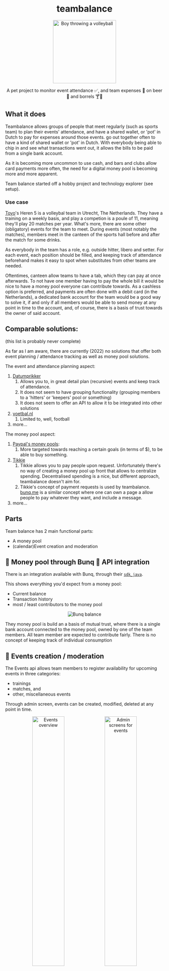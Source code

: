 <div align="center">
    <h1>teambalance</h1>
    <img src="src/main/react/images/logo512.png" width="200px" alt="Boy throwing a volleyball"/>
    <p>A pet project to monitor event attendance ✅, and team expenses 💸 on beer 🍻 and borrels 🍸🍟</p>
</div>

## What it does

Teambalance allows groups of people that meet regularly (such as sports team) to plan their events' attendance, and have
a shared wallet, or 'pot' in Dutch to pay for expenses around those events. go out together often to have a kind of
shared wallet or 'pot' in Dutch. With everybody being able to chip in and see what transactions went out, it allows the
bills to be paid from a single bank account.

As it is becoming more uncommon to use cash, and bars and clubs allow card payments more often, the need for a digital
money pool is becoming more and more apparent.

Team balance started off a hobby project and technology explorer (see setup).

### Use case

[Tovo](https://tovo.nl/)'s Heren 5 is a volleybal team in Utrecht, The Netherlands. They have a training on a weekly
basis, and play a competion is a poule of 11, meaning they'll play 20 matches per year. What's more, there are some
other (obligatory) events for the team to meet. During events (most notably the matches), members meet in the canteen of
the sports hall before and after the match for some drinks.

As everybody in the team has a role, e.g. outside hitter, libero and setter. For each event, each position should be
filled, and keeping track of attendance beforehand makes it easy to spot when substitutes from other teams are needed.

<!-- attendence overview -->

Oftentimes, canteen allow teams to have a tab, which they can pay at once afterwards. To not have one member having to
pay the whole bill it would be nice to have a money pool everyone can contribute towards. As a cashless option is
preferred, and payments are often done with a debit card (in the Netherlands), a dedicated bank account for the team
would be a good way to solve it, if and only if all members would be able to send money at any point in time to the
account, and, of course, there is a basis of trust towards the owner of said account.

## Comparable solutions:

(this list is probably never complete)

As far as I am aware, there are currently (2022) no solutions that offer both event planning / attendance tracking as
well as money pool solutions.

The event and attendance planning aspect:

1. [Datumprikker](https://datumprikker.nl/)
   1. Allows you to, in great detail plan (recursive) events and keep track of attendance.
   2. It does not seem to have grouping functionality (grouping members to a 'hitters' or 'keepers' pool or something)
   3. It does not seem to offer an API to allow it to be integrated into other solutions
2. [voetbal.nl](https://www.voetbal.nl/aanwezigheid)
   1. Limited to, well, football
3. more...

The money pool aspect:

1. [Paypal's money pools](https://www.paypal.com/uk/webapps/mpp/money-pools):
   1. More targeted towards reaching a certain goals (in terms of $), to be able to buy something.
2. [Tikkie](https://www.tikkie.me/)
   1. Tikkie allows you to pay people upon request. Unfortunately there's no way of creating a money pool up front that
      allows to centralize spending. Decentralised spending is a nice, but different approach, teambalance doesn't aim
      for.
   2. Tikkie's concept of payment requests is used by teambalance. [bunq.me](https://bunq.me) is a similar concept
      where one can own a page a allow people to pay whatever they want, and include a message.
3. more...

## Parts

Team balance has 2 main functional parts:

- A money pool
- (calendar)Event creation and moderation

## 🔌 Money pool through Bunq 🌈 API integration

There is an integration available with Bunq, through their [`sdk_java`](https://github.com/bunq/sdk_java).

This shows everything you'd expect from a money pool:

- Current balance
- Transaction history
- most / least contributors to the money pool

<div align="center"> 
<img alt="Bunq balance" src="./bunq-balance-integration.jpg" />
</div>

They money pool is build an a basis of mutual trust, where there is a single bank account connected to the money pool,
owned by one of the team members. All team member are expected to contribute fairly. There is no concept of keeping
track of individual consumption

## 📆 Events creation / moderation

The Events api allows team members to register availability for upcoming events in three categories:

- trainings
- matches, and
- other, miscellaneous events

Through admin screen, events can be created, modified, deleted at any point in time.

<div align="center"> 
<img alt="Events overview" width="45%" src="./teambalance-events-overview.jpg" />
<img alt="Admin screens for events" width="45%" src="./teambalance-events-admin.jpg" />
</div>

## 🛠 Technology

Teambalance is composed of a Kotlin JVM backend, and a React frontend. Through REST APIs they are connected.
The frontend includes an authentication flow as well to prevent nosy neighbours from peeking.

Backend app

- Spring boot
- Spring data (JPA)
- Spring security
- Kotlin

Frontend application

- React
- Typescript
- Mui

Persistence

- PostgreSQL

Infra

- Jib , GCP container registry
- Google cloud run

## Setup

### 🚀 Deploying to PRO:

Any commit to master, use the [gcp](.github/workflows/gcp.yml) workflow to build and push a docker image to GCR.

Through the [google cloud conseple](https://console.cloud.google.com/run/0), deployments can be managed for the tovo heren 5 website

### 💾 PostgreSQL database

Teambalance makes use of a PostgreSQL database that sits in the cloud

Using [Spring data](https://spring.io/projects/spring-data) and [Postgres](https://www.postgresql.org/) dependency:

```xml

<dependencies>
    <dependency>
        <groupId>org.springframework.boot</groupId>
        <artifactId>spring-boot-starter-data-jpa</artifactId>
    </dependency>

    <dependency>
        <groupId>org.postgresql</groupId>
        <artifactId>postgresql</artifactId>
    </dependency>
</dependencies>
```

Which is configured through the `spring.datasource` config properties

```yaml
spring:
  datasource:
    username: <username>
    password: <password>
    url: <jdbc-url>>
```

To be able to run this locally there are two options:

1. by using the 'dev' application profile, teambalance tries to fetch the properties from GCP, which are stored in GCP
   secret manager. One should make sure to be connected to gcloud, and having [credentials for a service account
   for a service account](https://cloud.google.com/sdk/gcloud/reference/auth/application-default/login)
2. by using the 'local' application profile, teambalances assumes one has a local postgres instance running, exposed on
   port `54321` (note the trailing `1`), with a database named `teambalance`

## 📈 Next steps:

As with most projects, it's hardly ever considered finished.

### Must have:

- ~~Dec 2019 Ability to contribute to team balance~~
- ~~Dec 2019 View latest contribution to team balance~~
- ~~June 2020 Training overview including player availability~~
- ~~Aug 2020 Match overview including player availability~~
- ~~Aug 2020 Training admin screen (add/change/remove trainings)~~
  - Allow to remove trainings
- ~~Aug 2020 Match admin screen (add/change/remove matches)~~
  - Allow to remove trainings
- ~~Use polling mechanism when back-end is still down.~~
  - Handle back-end being down better in the front-end (500's should result in a 'whoops' screen?)
- ~~Aug 2020 Ensure training endpoint are also protected~~
- Use 'proper' authentication mechanism.
- Decouple front-end and back-end to seperate deployables
- ~~Try google run~~

### Should have:

- ~~Jan 2020 Debounce was introduced to ensure every API call takes at least 500 ms (for UX purposes). This only works
  if a call is successful. Should also work for unsuccessful ones.~~
- ~~October 2020 Github actions, used to deploy to Google cloud on every merge to master~~
- ~~April 2020Stg env for testing purposes (use a different application version, but don't take all traffic ?)~~

### Could have

- ~~Oct 2020 Availabilities and agenda for non training/match events (like team uitje)~~
- Upload receipts and tie them to payments
- Stats on team balanc contributors
- Link to Nevobo site with competition
- Integration with Nevobo: Link to Nevobo team 'API': https://api.nevobo.nl/export/team/CKL7W0D/heren/1/programma.rss
- A setup that makes it reusable for different teams as well.

### Won't have:

- Integration with CMS systems for customisation purposes


## ❤️‍🩹 Troubleshooting
### Let Intellij understand the shaded artifact from [shadowed-bung-sdk](shadowed-bung-sdk/pom.xml).

Unfortunately, Intellij doesn't understand shaded artifacts ([read up on it here](https://youtrack.jetbrains.com/issue/IDEA-126596))

> A better workaround seems to be: Right-click on shade-bug-repackaged -> pom.xml in the project view in IntelliJ,
> choose "Maven" -> "Ignore Projects". Then do a "Maven" -> "Reimport" on the top-level pom.xml.
